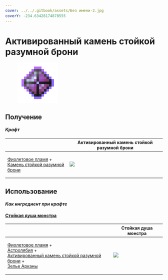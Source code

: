 ```yaml
---
cover: ../../.gitbook/assets/Без имени-2.jpg
coverY: -234.63428174878555
---
```


# Активированный камень стойкой разумной брони

<figure><img src="../../.gitbook/assets/sentientarmourgem_steadfast_activated_128.png" alt=""><figcaption></figcaption></figure>

## Получение

#### _Крафт_

| ㅤ                                                                                                                                                 | Активированный камень стойкой разумной брони                           |
| ------------------------------------------------------------------------------------------------------------------------------------------------- | ---------------------------------------------------------------------- |
| <p><a href="purple_blaze.md">Фиолетовое пламя</a> +<br><a href="sentientarmourgem_steadfast_deactivated.md">Камень стойкой разумной брони</a></p> | ![](../../.gitbook/assets/sentientarmourgem\_steadfast\_activated.png) |

## Использование

#### _Как ингредиент при крафте_

#### [Стойкая душа монстра](basemonstersoul\_steadfast.md)

| ㅤ                                                                                                                                                                                                                                                               | Стойкая душа монстра                                      |
| --------------------------------------------------------------------------------------------------------------------------------------------------------------------------------------------------------------------------------------------------------------- | --------------------------------------------------------- |
| <p><a href="purple_blaze.md">Фиолетовое пламя</a> +<br><a href="astrolabe.md">Астролябия</a> +<br><a href="sentientarmourgem_steadfast_activated.md">Активированный камень стойкой разумной брони</a> +<br><a href="weak_arcana_potion.md">Зелье Арканы</a></p> | ![](../../.gitbook/assets/basemonstersoul\_steadfast.png) |
